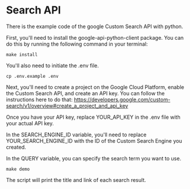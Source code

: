 Search API
==========

There is the example code of the google Custom Search API with python.

First, you'll need to install the google-api-python-client package. You can do this by running the following command in your terminal:

```
make install
```

You'll also need to initiate the .env file.

```
cp .env.example .env
```

Next, you'll need to create a project on the Google Cloud Platform, enable the Custom Search API, and create an API key. You can follow the instructions here to do that: https://developers.google.com/custom-search/v1/overview#create_a_project_and_api_key

Once you have your API key, replace YOUR_API_KEY in the .env file with your actual API key.

In the SEARCH_ENGINE_ID variable, you'll need to replace YOUR_SEARCH_ENGINE_ID with the ID of the Custom Search Engine you created.

In the QUERY variable, you can specify the search term you want to use.

```
make demo
```

The script will print the title and link of each search result.